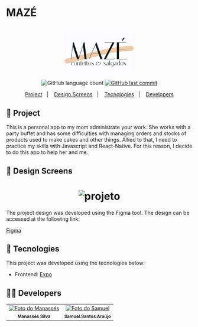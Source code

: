 # MAZÉ 
<h1 align="center">
    <img alt="logo" title="logo" src="https://github.com/manassesss/try-repo/blob/main/logo2.svg" width="200"/>
</h1>
<p align="center">
  <img alt="GitHub language count" src="https://img.shields.io/github/languages/count/manassesss/MAZE?color=%2304D361">

<a href="https://github.com/manassesss/MAZE/commits/main">
    <img alt="GitHub last commit" src="https://img.shields.io/github/last-commit/manassesss/MAZE">
 </a>

<p align="center">
  <a href="#project">Project</a>&nbsp;&nbsp;&nbsp;|&nbsp;&nbsp;&nbsp;
  <a href="#design-screens">Design Screens</a>&nbsp;&nbsp;&nbsp;|&nbsp;&nbsp;&nbsp;
  <a href="#tecnologies">Tecnologies</a>&nbsp;&nbsp;&nbsp;|&nbsp;&nbsp;&nbsp;
  <a href="#developers">Developers</a>
</p>

## :cake: Project
This is a personal app to my mom administrate your work. She works with a party buffet and has some difficulties with managing orders and stocks of products used to make cakes and other things. Allied to that, I need to practice my skills with Javascript and React-Native. For this reason, I decide to do this app to help her and me.

## :cupcake: Design Screens

<h1 align="center">
    <img alt="projeto" title="projeto" src="https://github.com/manassesss/try-repo/blob/main/MAZ%C3%89.png"/>
</h1>

The project design was developed using the Figma tool. The design can be accessed at the following link:

[Figma][figma]

## :ice_cream: Tecnologies

<p align="justify">
   This project was developed using the tecnologies below:
</p>

- Frontend: [Expo][expo]

## :man_cook: Developers

<table> 
      <td align="center">
      <a href="https://github.com/manassesss">
        <img src="https://avatars.githubusercontent.com/u/43761534?v=4" width="100px;" alt="Foto do Manassés"/><br>
        <sub>
          <b>Manassés Silva</b>
        </sub>
      </a>
    </td>
    <td align="center">
      <a href="https://github.com/SamuelSSan28">
        <img src="https://avatars.githubusercontent.com/u/42661697?v=4" width="100px;" alt="Foto do Samuel"/><br>
        <sub>
          <b>Samuel Santos Araújo</b>
        </sub>
      </a>
    </td>
    </tr>
</table>


[expo]: https://expo.io/
[figma]: https://www.figma.com/file/zncGxGUAKSOkLLqfmD1ah5/MAZÉ?node-id=0%3A1
